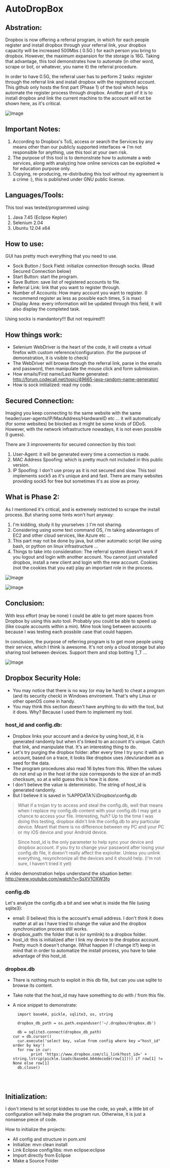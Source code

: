 AutoDropBox
===========

Abstration:
----------
Dropbox is now offering a referral program, in which for each people register and install dropbox through your referral link, your dropbox capacity will be increased 500Mbs ( 0.5G ) for each person you bring to dropbox. However, the maximum expansion for the storage is 16G. Taking that advantage, this tool demonstrates how to automate (in other word, scrape or bot, or whatever, you name it) the referral procedure.

In order to have 0.5G, the referral user has to perform 2 tasks: register through the referral link and install dropbox with the registered account. This github only hosts the first part (Phase 1) of the tool which helps automate the register process through dropbox. Another part of it is to install dropbox and link the current machine to the account will not be shown here, as it's critical. 

![Image](/img/gui.png?raw=true)

Important Notes:
-------------
1. According to Dropbox's ToS, access or search the Services by any means other than our publicly supported interfaces => I'm not responsible for anything, use this tool at your own risk.
2. The purpose of this tool is to demonstrate how to automate a web services, along with analyzing how online services can be exploited => for education purpose only.
3. Copying, re-producing, re-distributing this tool without my agreement is a crime :), this is published under GNU public license.

Languages/Tools:
-----------------
This tool was tested/programmed using:

1. Java 7.45 (Eclipse Kepler)
2. Selenium 2.04
3. Ubuntu 12.04 x64
 

How to use:
----------
GUI has pretty much everything that you need to use.

- Sock Button / Sock Field: initialize connection through socks. (Read Secured Connection below)
- Start Button: start the program.
- Save Button: save list of registered accounts to file.
- Referral Link: link that you want to register through.
- Number of Accounts: How many account you want to register. (I recommend register as less as possible each times, 5 is max)
- Display Area: every information will be updated through this field, it will also display the completed task.

Using socks is mandantory!!! But not required!!!

How things work:
-----------------
- Selenium WebDriver is the heart of the code, it will create a virtual firefox with custom reference/configuration. (for the purpose of demonstration, it is visible to check)
- The WebDriver will browse through the referral link, parse in the emails and password, then manipulate the mouse click and form submission.
- How emails/First name/Last Name generated: http://forum.codecall.net/topic/49665-java-random-name-generator/
- How is sock initialized: read my code.

Secured Connection:
-----------------
Imaging you keep connecting to the same website with the same header/user-agents/IP/MacAddress/HardwareID etc ... it will automatically (for some websites) be blocked as it might be some kinds of DDoS. However, with the network infrastructure nowadays, it is not even possible (I guess).

There are 3 improvements for secured connection by this tool:

1. User-Agent: it will be generated every time a connection is made.
2. MAC Address Spoofing: which is pretty much not included in this public version.
3. IP Spoofing: I don't use proxy as it is not secured and slow. This tool implements sock5 as it's unique and and fast. There are many websites providing sock5 for free but sometimes it's as slow as proxy. 

What is Phase 2:
---------------
As I mentioned it's critical, and is extremely restricted to scrape the install process. But sharing some hints won't hurt anyway:

1. I'm kidding, study it by yourselves :) I'm not sharing.
2. Considering using some text command OS, i'm taking adavantages of EC2 and other cloud services, like Azure etc ...
3. This part may not be done by java, but other automatic script like using bash, or python on linux infrastructure ...
4. Things to take into consideration: The referral system doesn't work if you logout and login with another account. You cannot just unistalled dropbox, install a new client and login with the new account. Cookies (not the cookies that you eat) play an important role in the process.

![Image](/img/linux1.png?raw=true)

![Image](/img/linux2.png?raw=true)

Conclusion:
----------
With less effort (may be none) I could be able to get more spaces from Dropbox by using this auto tool. Probably you could be able to speed up (like couple accounts within a min). Mine took long between accounts because I was testing each possbile case that could happen.

In conclusion, the purpose of referring program is to get more people using their service, which I think is awesome. It's not only a cloud storage but also sharing tool between devices. Support them and stop botting T_T ...

![Image](/img/dropbox.png?raw=true)

Dropbox Security Hole:
---------------------
- You may notice that there is no way (or may be hard) to cheat a program (and its security check) in Windows enviroment. That's why Linux or other openOS come in handy.
- You may think this section doesn't have anything to do with the tool, but it does. Why? Because I used them to implement my tool.

### host_id and config.db:
- Dropbox links your account and a device by using host_id, it is generated randomly but when it's linked to an account it's unique. Catch that link, and manipulate that. It's an interesting thing to do.
- Let's try purging the dropbox folder: after every time I try sync it with an account, based on a trace, it looks like dropbox uses /dev/urandom as a seed for the data.
- The program procedures also read 16 bytes from this. When the values do not end up in the host id the size corresponds to the size of an md5 checksum, so at a wild guess this is how it is done. 
- I don't believe the value is deterministic. The string of host_id is generated randomly.
- But I believe it is saved in %APPDATA%\Dropbox\config.db 

> What if a trojan try to access and steal the config.db, well that means when I replace my config.db content with your config.db I may get a chance to access your file. Interesting, huh? 
> Up to the time I was doing this testing, dropbox didn't link the config.db to any particular device. Meant that there is no difference between my PC and your PC or my iOS device and your Android device.


> Since host_id is the only parameter to help sync your device and dropbox account. if you try to change your password after losing your config.db file, it doesn't really affect the exploiter. Unless you unlink everything, resynchronize all the devices and it should help. (i'm not sure, I haven't tried it yet)

A video demonstration helps understand the situation better: http://www.youtube.com/watch?v=SsXV1OXW3fo

### config.db

Let's analyze the config.db a bit and see what is inside the file (using sqlite3):

- email: (I believe) this is the account's email address. I don't think it does matter at all as I have tried to change the value and the dropbox synchronization process still works.
- dropbox_path: the folder that is (or symlink) to a dropbox folder.
- host_id: this is initialized after I link my device to the dropbox account. Pretty much it doesn't change. (What happen if I change it?) keep in mind that in order to automatize the install process, you have to take advantage of this host_id.




### dropbox.db
- There is nothing much to exploit in this db file, but can you use sqlite to browse its content.
- Take note that the host_id may have something to do with / from this file.
- A nice snippet to demonstrate:


    ```#!/usr/bin/python
 	  import base64, pickle, sqlite3, os, string
 
 	  dropbox_db_path = os.path.expanduser('~/.dropbox/dropbox.db')
 
 	  db = sqlite3.connect(dropbox_db_path)
   	cur = db.cursor()
 	  cur.execute('select key, value from config where key ="host_id" order by key')
 	  for row in cur:
 	        print 'https://www.dropbox.com/cli_link?host_id=' + string.lstrip(pickle.loads(base64.b64decode(row[1]))) if row[1] != None else row[1]
 	  db.close()




Initialization:
--------------
I don't intend to let script kiddies to use the code, so yeah, a little bit of configuration will help make the program run. Otherwise, it is just a nonsense piece of code.

How to initialize the projects:
- All config and structure in pom.xml
- Initialize: mvn clean install
- Link Eclipse config/libs: mvn eclipse:eclipse
- Import directly from Eclipse
- Make a Source Folder
